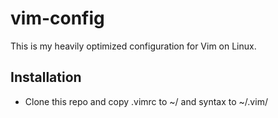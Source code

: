 # vim-config
This is my heavily optimized configuration for Vim on Linux.

## Installation
* Clone this repo and copy .vimrc to ~/ and syntax to ~/.vim/
